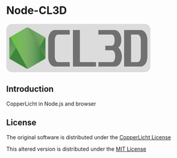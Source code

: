 # Node-CL3D
![image](https://github.com/Watunder/Node-CL3D/blob/master/resources/logo/node-cl3d.png)

## Introduction
CopperLicht in Node.js and browser

## License
The original software is distributed under the [CopperLicht License](https://github.com/Watunder/Node-CL3D/blob/master/LICENSE.md/#the-original-software)

This altered version is distributed under the [MIT License](https://github.com/Watunder/Node-CL3D/blob/master/LICENSE.md/#this-altered-version)